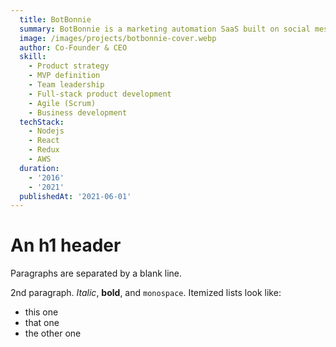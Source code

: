 ```yaml
---
  title: BotBonnie
  summary: BotBonnie is a marketing automation SaaS built on social messaging platforms. Founded in 2016, we bootstrapped it into a multi-million-dollar business with a lean team of 20 in just five years, and it was acquired by Appier in 2021.
  image: /images/projects/botbonnie-cover.webp
  author: Co-Founder & CEO
  skill:
    - Product strategy
    - MVP definition
    - Team leadership
    - Full-stack product development
    - Agile (Scrum)
    - Business development
  techStack:
    - Nodejs
    - React
    - Redux
    - AWS
  duration:
    - '2016'
    - '2021'
  publishedAt: '2021-06-01'
---
```


An h1 header
============

Paragraphs are separated by a blank line.

2nd paragraph. *Italic*, **bold**, and `monospace`. Itemized lists
look like:

  * this one
  * that one
  * the other one

